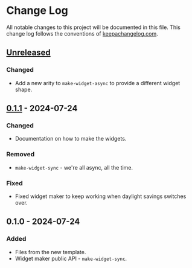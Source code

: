 # Change Log
All notable changes to this project will be documented in this file. This change log follows the conventions of [keepachangelog.com](http://keepachangelog.com/).

## [Unreleased]
### Changed
- Add a new arity to `make-widget-async` to provide a different widget shape.

## [0.1.1] - 2024-07-24
### Changed
- Documentation on how to make the widgets.

### Removed
- `make-widget-sync` - we're all async, all the time.

### Fixed
- Fixed widget maker to keep working when daylight savings switches over.

## 0.1.0 - 2024-07-24
### Added
- Files from the new template.
- Widget maker public API - `make-widget-sync`.

[Unreleased]: https://github.com/mavbozo/scratch/compare/0.1.1...HEAD
[0.1.1]: https://github.com/mavbozo/scratch/compare/0.1.0...0.1.1
